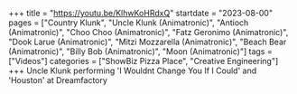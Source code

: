 +++
title = "https://youtu.be/KlhwKoHRdxQ"
startdate = "2023-08-00"
pages = ["Country Klunk", "Uncle Klunk (Animatronic)", "Antioch (Animatronic)", "Choo Choo (Animatronic)", "Fatz Geronimo (Animatronic)", "Dook Larue (Animatronic)", "Mitzi Mozzarella (Animatronic)", "Beach Bear (Animatronic)", "Billy Bob (Animatronic)", "Moon (Animatronic)"]
tags = ["Videos"]
categories = ["ShowBiz Pizza Place", "Creative Engineering"]
+++
Uncle Klunk performing 'I Wouldnt Change You If I Could' and 'Houston' at Dreamfactory
